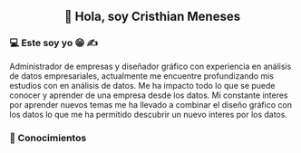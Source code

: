 <h2 align=center>👋 Hola, soy Cristhian Meneses</h2>
<h3>💻 Este soy yo &#128513 &#9997</h3>
<p>Administrador de empresas y diseñador gráfico con experiencia en análisis de datos empresariales, actualmente me encuentre profundizando mis estudios con
en análisis de datos.
Me ha impacto todo lo que se puede conocer y aprender de una empresa desde los datos.    
Mi constante interes por aprender nuevos temas me ha llevado a combinar el diseño gráfico con los datos
lo que me ha permitido descubrir un nuevo interes por los datos.</p>

<h3>&#128213 Conocimientos</h3>
 
